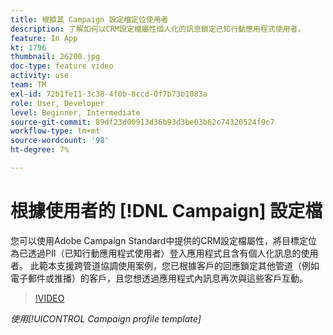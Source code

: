 ```yaml
---
title: 根據其 Campaign 設定檔定位使用者
description: 了解如何以CRM設定檔屬性個人化的訊息鎖定已知行動應用程式使用者。
feature: In App
kt: 1796
thumbnail: 26200.jpg
doc-type: feature video
activity: use
team: TM
exl-id: 72b1fe11-3c38-4f0b-8ccd-0f7b73b1083a
role: User, Developer
level: Beginner, Intermediate
source-git-commit: 89df23d00913d36b93d3be03b62c74320524f9c7
workflow-type: tm+mt
source-wordcount: '98'
ht-degree: 7%

---
```


# 根據使用者的 [!DNL Campaign] 設定檔

您可以使用Adobe Campaign Standard中提供的CRM設定檔屬性，將目標定位為已透過PII（已知行動應用程式使用者）登入應用程式且含有個人化訊息的使用者。 此範本支援跨管道協調使用案例，您已根據客戶的回應鎖定其他管道（例如電子郵件或推播）的客戶，且您想透過應用程式內訊息再次與這些客戶互動。

>[!VIDEO](https://video.tv.adobe.com/v/26200?quality=12&learn=on)

*使用[!UICONTROL Campaign profile template]*
